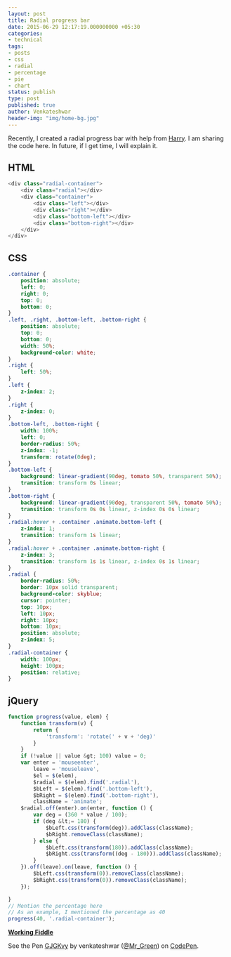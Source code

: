 ```yaml
---
layout: post
title: Radial progress bar
date: 2015-06-29 12:17:19.000000000 +05:30
categories: 
- technical
tags:
- posts 
- css
- radial
- percentage
- pie
- chart
status: publish
type: post
published: true
author: Venkateshwar
header-img: "img/home-bg.jpg"
---
```

<p>Recently, I created a radial progress bar with help from <a href="http://stackoverflow.com/users/2606013/harry">Harry</a>. I am sharing the code here. In future, if I get time, I will explain it.</p>
<h2 id="html">HTML</h2>

```javascript
<div class="radial-container">
    <div class="radial"></div>
    <div class="container">
        <div class="left"></div>
        <div class="right"></div>
        <div class="bottom-left"></div>
        <div class="bottom-right"></div>
    </div>
</div>
```

<h2 id="css">CSS</h2>

```css
.container {
    position: absolute;
    left: 0;
    right: 0;
    top: 0;
    bottom: 0;
}
.left, .right, .bottom-left, .bottom-right {
    position: absolute;
    top: 0;
    bottom: 0;
    width: 50%;
    background-color: white;
}
.right {
    left: 50%;
}
.left {
    z-index: 2;
}
.right {
    z-index: 0;
}
.bottom-left, .bottom-right {
    width: 100%;
    left: 0;
    border-radius: 50%;
    z-index: -1;
    transform: rotate(0deg);
}
.bottom-left {
    background: linear-gradient(90deg, tomato 50%, transparent 50%);
    transition: transform 0s linear;
}
.bottom-right {
    background: linear-gradient(90deg, transparent 50%, tomato 50%);
    transition: transform 0s 0s linear, z-index 0s 0s linear;
}
.radial:hover + .container .animate.bottom-left {
    z-index: 1;
    transition: transform 1s linear;
}
.radial:hover + .container .animate.bottom-right {
    z-index: 3;
    transition: transform 1s 1s linear, z-index 0s 1s linear;
}
.radial {
    border-radius: 50%;
    border: 10px solid transparent;
    background-color: skyblue;
    cursor: pointer;
    top: 10px;
    left: 10px;
    right: 10px;
    bottom: 10px;
    position: absolute;
    z-index: 5;
}
.radial-container {
    width: 100px;
    height: 100px;
    position: relative;
}
```

<h2 id="jquery">jQuery</h2>

```javascript
function progress(value, elem) {
    function transform(v) {
        return {
            'transform': 'rotate(' + v + 'deg)'
        }
    }
    if (!value || value &gt; 100) value = 0;
    var enter = 'mouseenter',
        leave = 'mouseleave',
        $el = $(elem),
        $radial = $(elem).find('.radial'),
        $bLeft = $(elem).find('.bottom-left'),
        $bRight = $(elem).find('.bottom-right'),
        className = 'animate';
    $radial.off(enter).on(enter, function () {
        var deg = (360 * value / 100);
        if (deg &lt;= 180) {
            $bLeft.css(transform(deg)).addClass(className);
            $bRight.removeClass(className);
        } else {
            $bLeft.css(transform(180)).addClass(className);
            $bRight.css(transform((deg - 180))).addClass(className);
        }
    }).off(leave).on(leave, function () {
        $bLeft.css(transform(0)).removeClass(className);
        $bRight.css(transform(0)).removeClass(className);
    });

}
// Mention the percentage here
// As an example, I mentioned the percentage as 40
progress(40, '.radial-container');
```
<p><strong><a href="http://jsfiddle.net/venkateshwar/wmytz6x3/14/">Working Fiddle</a></strong></p>

<p data-height="268" data-theme-id="1592" data-slug-hash="GJGKvy" data-default-tab="result" data-user="Mr_Green" class='codepen'>See the Pen <a href='http://codepen.io/Mr_Green/pen/GJGKvy/'>GJGKvy</a> by venkateshwar (<a href='http://codepen.io/Mr_Green'>@Mr_Green</a>) on <a href='http://codepen.io'>CodePen</a>.</p>
<script async src="//assets.codepen.io/assets/embed/ei.js"></script>
